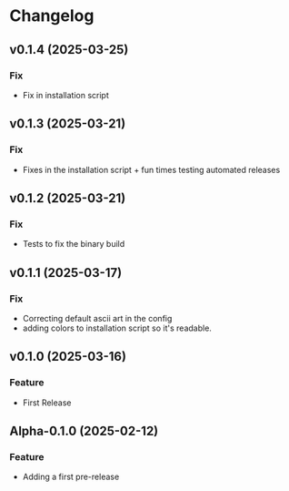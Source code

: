 # Changelog

## v0.1.4 (2025-03-25)

### Fix
- Fix in installation script

## v0.1.3 (2025-03-21)

### Fix
- Fixes in the installation script + fun times testing automated releases

## v0.1.2 (2025-03-21)

### Fix
- Tests to fix the binary build

## v0.1.1 (2025-03-17)

### Fix
- Correcting default ascii art in the config
- adding colors to installation script so it's readable.

## v0.1.0 (2025-03-16)

### Feature
- First Release

## Alpha-0.1.0 (2025-02-12)

### Feature
- Adding a first pre-release

